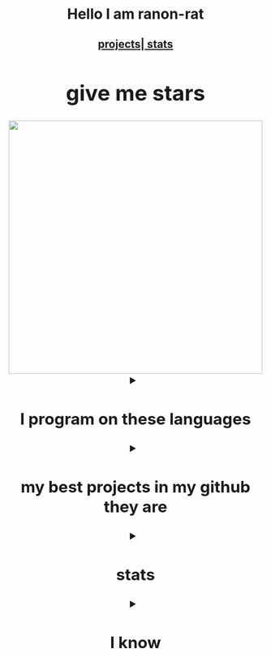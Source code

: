 <h1  align="center">Hello I am ranon-rat</h1>

<h2 align ="center"><a href="#projects">  projects</a>|<a href="#stats"> stats </a>
<div align="center">

  
# give me  stars
<img src="https://user-images.githubusercontent.com/66473662/118324614-e184cb00-b4c7-11eb-8e9c-4812996e736c.png" width=500>
</div>
<details>

  <summary> <h2 align = "center">I program on these languages </h2></summary>
  <br>
  <p align="center">
  <a target="_blank" rel="noopener noreferrer" href="https://camo.githubusercontent.com/b19864f800e20ca559cd76b53f377ef65249119ce7a8da98becc200f6ef56e30/68747470733a2f2f7365656b6c6f676f2e636f6d2f696d616765732f4e2f6e6f64656a732d6c6f676f2d464245313232453337372d7365656b6c6f676f2e636f6d2e706e67"><img height="150" src="https://camo.githubusercontent.com/b19864f800e20ca559cd76b53f377ef65249119ce7a8da98becc200f6ef56e30/68747470733a2f2f7365656b6c6f676f2e636f6d2f696d616765732f4e2f6e6f64656a732d6c6f676f2d464245313232453337372d7365656b6c6f676f2e636f6d2e706e67" data-canonical-src="https://seeklogo.com/images/N/nodejs-logo-FBE122E377-seeklogo.com.png" style="max-width:100%;"></a>
    <a target="_blank" rel="noopener noreferrer" href="https://camo.githubusercontent.com/9255dba4a9ad5a906afd63a77b2d3498cbd7fa527008a417968683f5e8e545b2/68747470733a2f2f75706c6f61642e77696b696d656469612e6f72672f77696b6970656469612f636f6d6d6f6e732f7468756d622f342f34632f547970657363726970745f6c6f676f5f323032302e7376672f3132303070782d547970657363726970745f6c6f676f5f323032302e7376672e706e67"><img height="150" src="https://camo.githubusercontent.com/9255dba4a9ad5a906afd63a77b2d3498cbd7fa527008a417968683f5e8e545b2/68747470733a2f2f75706c6f61642e77696b696d656469612e6f72672f77696b6970656469612f636f6d6d6f6e732f7468756d622f342f34632f547970657363726970745f6c6f676f5f323032302e7376672f3132303070782d547970657363726970745f6c6f676f5f323032302e7376672e706e67" data-canonical-src="https://upload.wikimedia.org/wikipedia/commons/thumb/4/4c/Typescript_logo_2020.svg/1200px-Typescript_logo_2020.svg.png" style="max-width:100%;"></a>
  <a target="_blank" rel="noopener noreferrer" href="https://camo.githubusercontent.com/82a5f91b3c5f8ff699f9a79ef46a81b3c7800d7e8e63651b1a75810f24106b0e/68747470733a2f2f63646e2e646973636f72646170702e636f6d2f656d6f6a69732f3739353534343133343431363732383036352e676966"><img height="150" src="https://camo.githubusercontent.com/82a5f91b3c5f8ff699f9a79ef46a81b3c7800d7e8e63651b1a75810f24106b0e/68747470733a2f2f63646e2e646973636f72646170702e636f6d2f656d6f6a69732f3739353534343133343431363732383036352e676966" data-canonical-src="https://cdn.discordapp.com/emojis/795544134416728065.gif" style="max-width:100%;"></a>
  <a target="_blank" rel="noopener noreferrer" href="https://camo.githubusercontent.com/5ff8c4958c84d260a95ab0a2413c37728b9f43c25c5f82e20ca9c0918a76e84d/68747470733a2f2f75706c6f61642e77696b696d656469612e6f72672f77696b6970656469612f636f6d6d6f6e732f7468756d622f312f31382f49534f5f432532422532425f4c6f676f2e7376672f3132303070782d49534f5f432532422532425f4c6f676f2e7376672e706e67"><img height="150" src="https://camo.githubusercontent.com/5ff8c4958c84d260a95ab0a2413c37728b9f43c25c5f82e20ca9c0918a76e84d/68747470733a2f2f75706c6f61642e77696b696d656469612e6f72672f77696b6970656469612f636f6d6d6f6e732f7468756d622f312f31382f49534f5f432532422532425f4c6f676f2e7376672f3132303070782d49534f5f432532422532425f4c6f676f2e7376672e706e67" data-canonical-src="https://upload.wikimedia.org/wikipedia/commons/thumb/1/18/ISO_C%2B%2B_Logo.svg/1200px-ISO_C%2B%2B_Logo.svg.png" style="max-width:100%;"></a>
  <a target="_blank" rel="noopener noreferrer" href="https://camo.githubusercontent.com/bf64345adc6adfb2cb30950f35c2f1f1ef08a64c4df1b44426655f9906981998/68747470733a2f2f63646e2e646973636f72646170702e636f6d2f656d6f6a69732f3739363139353737333037343633363830312e6769663f763d31"><img height=150 src="https://camo.githubusercontent.com/bf64345adc6adfb2cb30950f35c2f1f1ef08a64c4df1b44426655f9906981998/68747470733a2f2f63646e2e646973636f72646170702e636f6d2f656d6f6a69732f3739363139353737333037343633363830312e6769663f763d31" data-canonical-src="https://cdn.discordapp.com/emojis/796195773074636801.gif?v=1" style="max-width:100%;"></a><img height=150 src="https://upload.wikimedia.org/wikipedia/commons/thumb/0/0a/Python.svg/1200px-Python.svg.png"><img height=150 src="https://upload.wikimedia.org/wikipedia/commons/thumb/1/1c/Haskell-Logo.svg/1280px-Haskell-Logo.svg.png">
</p>
</details>


<details>  
  <summary><h2 id ="projects" align="center"> my best projects in my github they are </h2></summary>
<p align="center">                 
<a href="https://github.com/ranon-rat/makingABlogWithGolang">
  <img height=120 src="https://github-readme-stats.vercel.app/api/pin/?username=ranon-rat&repo=makingABlogWithGolang&show_owner=true&theme=tokyonight"></a>
 </a>
<a href="https://github.com/ranon-rat/neuralTextGenerator">
   <img height=120 src="https://github-readme-stats.vercel.app/api/pin/?username=ranon-rat&repo=neuralTextGenerator&show_owner=true&theme=tokyonight">
 </a>
<a href="https://github.com/ranon-rat/FractalsGolang">
   <img height=120 src="https://github-readme-stats.vercel.app/api/pin/?username=ranon-rat&repo=FractalsGolang&show_owner=true&theme=tokyonight">
 </a>
<a href="https://github.com/ranon-rat/echo-server-go"
  <img height=120 src="https://github-readme-stats.vercel.app/api/pin/?username=ranon-rat&repo=echo-server-go&show_owner=true&theme=tokyonight">
 </a>
<a href="https://github.com/ranon-rat/when-haces-tus-momos-en-consola">
  <img height=120 src="https://github-readme-stats.vercel.app/api/pin/?username=ranon-rat&repo=when-haces-tus-momos-en-consola&show_owner=true&theme=tokyonight">
</a>
<a href="https://github.com/ranon-rat/golang-remote">
  <img height=120 src="https://github-readme-stats.vercel.app/api/pin/?username=ranon-rat&repo=golang-remote&show_owner=true&theme=tokyonight">
  </a>
  <a href="https://github.com/ranon-rat/sayBruh">
  <img height=120 src="https://github-readme-stats.vercel.app/api/pin/?username=ranon-rat&repo=sayBruh&show_owner=true&theme=tokyonight">
  </a>
  </p>
 </details> 
  <details> 
  <summary><h2 id ="stats" align="center"> stats</h2></summary>

<p>
  
<img height=150 src="https://github-readme-stats.vercel.app/api/top-langs/?username=ranon-rat&layout=compact&theme=tokyonight&hide=html">
<img height=150 src="https://github-readme-stats.vercel.app/api?username=ranon-rat&count_private=true&show_icons=true&theme=tokyonight">

</p>

<img src="https://komarev.com/ghpvc/?username=ranon-rat">
 </details> 
 

<details> 
 <summary><h2 align ="center" >I know</h2></summary>
<p align="center" >
<center>


| <h1>What is </h1>| <h1>I know</h1>|
|----|---|
| **Programming languages** | <img height=60 src= "https://seeklogo.com/images/N/nodejs-logo-FBE122E377-seeklogo.com.png"><img height=60 src="https://upload.wikimedia.org/wikipedia/commons/thumb/4/4c/Typescript_logo_2020.svg/1200px-Typescript_logo_2020.svg.png"><img height=60  src="https://cdn.discordapp.com/emojis/795544134416728065.gif"><img height=60 src = "https://upload.wikimedia.org/wikipedia/commons/thumb/1/18/ISO_C%2B%2B_Logo.svg/1200px-ISO_C%2B%2B_Logo.svg.png"><img height=60 src="https://cdn.discordapp.com/emojis/796195773074636801.gif?v=1"> <img height=60 src="https://upload.wikimedia.org/wikipedia/commons/thumb/0/0a/Python.svg/1200px-Python.svg.png">
| **Markup languages** | <img height = 60 src="https://image.flaticon.com/icons/png/512/1216/1216733.png"><img height = 60 src="https://cdn.pixabay.com/photo/2017/08/05/11/16/logo-2582747_1280.png"><img height=60 src="https://upload.wikimedia.org/wikipedia/commons/thumb/4/48/Markdown-mark.svg/1280px-Markdown-mark.svg.png"> <img height=60 src="https://image.flaticon.com/icons/png/512/29/29611.png">
| **Databases** | <img height=60 src="https://upload.wikimedia.org/wikipedia/commons/thumb/3/38/SQLite370.svg/1200px-SQLite370.svg.png"> <img height=60 src="https://upload.wikimedia.org/wikipedia/commons/thumb/2/29/Postgresql_elephant.svg/1200px-Postgresql_elephant.svg.png"> <img height =60 src="https://download.logo.wine/logo/MySQL/MySQL-Logo.wine.png">
| **Routers** |<img height=60 src="https://miro.medium.com/max/400/1*dQnbv0c36h6ijsocaRWksQ.png"> <img height=60 src="https://miro.medium.com/max/800/1*Q5EUk28Xc3iCDoMSkrd1_w.png"> <img height=60 src="https://www.sourcefuse.com/wp-content/uploads/2018/11/express.png"> 
|**dev ops**| <img height=60 src="https://www.docker.com/sites/default/files/d8/2019-07/vertical-logo-monochromatic.png"> <img height=60 src="https://upload.wikimedia.org/wikipedia/commons/thumb/e/e0/Git-logo.svg/1280px-Git-logo.svg.png">


</center>
</p>
</details>
